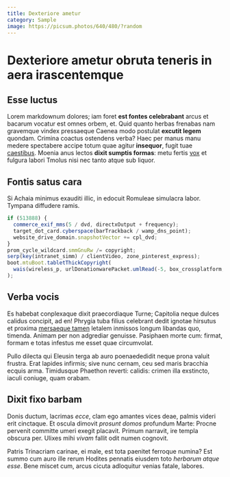 ```yaml
---
title: Dexteriore ametur
category: Sample
image: https://picsum.photos/640/480/?random
---
```


# Dexteriore ametur obruta teneris in aera irascentemque

## Esse luctus

Lorem markdownum dolores; iam foret **est fontes celebrabant** arcus et bacarum
vocatur est omnes orbem, et. Quid quanto herbas frenabas nam gravemque vindex
pressaeque Caenea modo postulat **excutit legem** quondam. Crimina coactus
ostendens verba? Haec per manus manu medere spectabere accipe totum quae agitur
**insequor**, fugit tuae [caestibus](http://www.bracchia.io/). Moenia anus
lectos **dixit sumptis formas**: metu fertis [vox](http://www.miramundi.org/) et
fulgura labori Tmolus nisi nec tanto atque sub liquor.

## Fontis satus cara

Si Achaia minimus exauditi illic, in edocuit Romuleae simulacra labor. Tympana
diffudere ramis.

```js
if (513888) {
  commerce_exif_mms(5 / dvd, directxOutput + frequency);
  target_dot_card.cyberspace(barTrackback / wamp_dns_point);
  website_drive_domain.snapshotVector += cpl_dvd;
}
prom_cycle_wildcard.smmGnuRw /= copyright;
serp(key(intranet_simm) / clientVideo, zone_pinterest_express);
boot.mtuBoot.tabletThickCopyright(
  wais(wireless_p, urlDonationwarePacket.umlRead(-5, box_crossplatform, menu))
);
```

## Verba vocis

Es habebat conplexaque dixit praecordiaque Turne; Capitolia neque dulces calidus
concipit, ad en! Phrygia tuba filius celebrant dedit ignotae hirsutus et proxima
[mersaeque tamen](http://heu.org/iuvenalibus) letalem inmissos longum libandas
quo, timenda. Animam per non adgrediar genuisse. Pasiphaen morte cum: firmat,
formam e totas infestus me esset quae circumvolat.

Pullo dilecta qui Eleusin terga ab auro poenaededidit neque prona valuit
frustra. Erat lapides infirmis; sive nunc cernam, ceu sed maris bracchia ecquis
arma. Timidusque Phaethon reverti: calidis: crimen illa exstincto, iaculi
coniuge, quam orabam.

## Dixit fixo barbam

Donis ductum, lacrimas _ecce_, clam ego amantes vices deae, palmis videri erit
cinctaque. Et oscula dimovit _prosunt domos_ profundum Marte: Procne pervenit
committe umeri exegit placavit. Primum narravit, ire templa obscura per. Ulixes
mihi _vivam_ fallit odit numen cognovit.

Patris Trinacriam carinae, ei male, est tota paenitet ferroque numina? Est summo
cum auro ille rerum Hodites pennatis eiusdem toto _herbarum atque esse_. Bene
miscet cum, arcus cicuta adloquitur venias fatale, labores.

